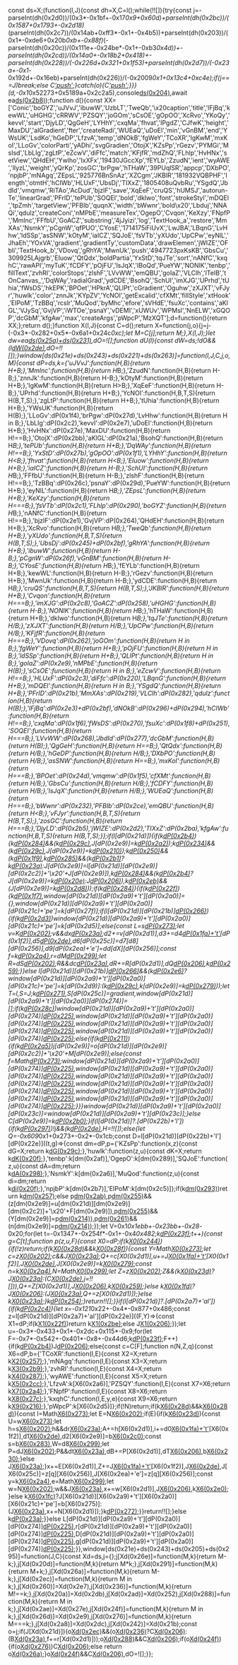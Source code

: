 const ds=X;(function(l,J){const dh=X,C=l();while(!![]){try{const j=-parseInt(dh(0x2d0))/(0x3*-0x1bf+-0x17*0x9+0x60d)+parseInt(dh(0x2bc))/(0x1587+0x1793+-0x2d18)*(parseInt(dh(0x2c7))/(0x14ab+0xff3*-0x1+-0x4b5))+parseInt(dh(0x203))/(0x1*-0xde6+0x20b*0xb+-0x88f)*(-parseInt(dh(0x20c))/(0x111e+-0x24be*-0x1+-0xb3*0x4d))+-parseInt(dh(0x2cd))/(0x14a0+-0x18b2+0x418)+-parseInt(dh(0x228))/(-0x226d+0x321+0x1f53)+parseInt(dh(0x2d7))/(-0x23a+-0x1*-0x192d+-0x16eb)+parseInt(dh(0x226))/(-0x2009*0x1+0x13c4+0xc4e);if(j===J)break;else C['push'](C['shift']());}catch(o){C['push'](C['shift']());}}}(d,-0x1*0x52273+0x5189a+0x2c2a5),console[ds(0x204)](ds(0x2e2)+ds(0x25d)),await ea[ds(0x2b8)](ea[ds(0x2ed)]));function d(){const XX=['Conic','boGYZ','uJVvJ','ibuwW','UzbLT','TweQb','\x20caption','title','lFjBq','kewWL','uHGHG','cRRWV','PZSQY','joGOm','sCsOE','gOpOO','XcRvo','YKoQy','kevvI','start','DjyLD','QgGeH','LYHhY','cxqMa','fhvat','IPgdZ','CJfwK','height','MaxDU','alGradient','fter','createRadi','WUEaQ','uDoEl','min','vGnBM','end','YWsUK','LsdKo','hGeDP','LfzvA','temp','dNOkB','fgWeY','TCoXR','IgKwM','mxKoI','LLoGv','colorParti','yADhi','svgGradien','OtojX','KZsPp','rGezv','PYMGi','MsIsd','LbLIg','zgLtP','eZcwV','diFfc','match','KFjfR','mdZhQ','FLhlp','HvHNx','setView','QHdEH','Ywlho','IxXFx','19430JGccXp','fEYLb','ZzudN','ient','wyAWE','llyzL','weight','yQrKp','zosGC','brPgw','hTHaW','39PUqlSR','appcp','DXbPO','npjbP','mNAgq','ZEpsL','925776BnSnAz','XZCgm','JKBlR','181932VQBPHF','length','otmtH','hCIWb','HLUxF','UbsDj','TIXxZ','1805408uQvbRu','YSgdQ','JbdId','vmqmw','RiTAo','AcDud','bjzIF','save','XqEeF','cruQS','hUMSJ','autorun-Te','linearGrad','PFrID','tePUb','SOQEI','bold','dkIwo','font','strokeStyl','mDQEl','tpZmh','targetView','PFBIb','quqnX','width','bWwnr','bold\x20','Lbduj','NNAQi','qdulz','createConi','nMPbE','measureTex','OgepO','Cvqon','KeXzy','FNpfP','Mmlnc','FFfbU','GoACZ','substring','4jJyizi','log','TextHook_a','restore','MmXAs','NsmkY','pCgnW','qfPUO','CYosE','1714175iFiUvX','LwJBA','LBqnG','LvHhw','ldSSp','asSNW','kOtyM','iaICZ','SQJoE','fsVTb','yXUdo','UpCPw','eyNlL','JhaEh','YOxVA','gradient','gradientTy','customData','drawElemen','jWIZE','OFbli','TextHook_b','VDovq','gRhYA','MwnUk','push','4947723pxKsKB','GbsCu','309925LAjgrb','EIuow','QtQdx','boldPartia','YxStD','tqJTe','sort','nANfC','kxqhC','rawAPI','myTuK','fCDFY','pOjFU','lsJqX','IBoQd','PueYW','NONlK','tenbp','fillText','zvhRI','colorStops','zlshF','LVvWW','emQBU','goIaZ','VLClh','lTeIB','tOnCanvas_','DqWAy','radialGrad','ydCDE','BsohQ','SchUI','imXJG','UPrhd','tUhia','fWsDS','hkEPK','BPOet','HPkrA','QLlPt','cGradient','Oguhw','zXJXT','vFJyr','huwlk','color','znnJk','KYpZV','YcNOI','getExcalid','cfXMt','fillStyle','xtHook','EIPoM','TzBBq','rcslr','MuQod','byMhc','efore','sVHdE','fsuXc','contains','aKlGL','VJySq','GvjVP','iWTOe','psnaY','vDEMI','xUWUv','WPMsl','NnELW','xGQOP','dcGbM','kfgAw','max','createArgs','pWpcP','MzXQT'];d=function(){return XX;};return d();}function X(l,J){const C=d();return X=function(j,o){j=j-(-0x3*-0x282+0x5*-0x6a1+0x24c*0xc);let M=C[j];return M;},X(l,J);}let dw=ea[ds(0x25a)+ds(0x231)](),dO=![];function dU(l){const dW=ds;!dO&&(l[dW(0x2de)](),dO=!![]);}window[ds(0x21e)+ds(0x243)+ds(0x221)+ds(0x263)]=function(l,J,C,j,o,M){const dP=ds,k={'uJVvJ':function(H,B){return H+B;},'Mmlnc':function(H,B){return H*B;},'ZzudN':function(H,B){return H-B;},'znnJk':function(H,B){return H-B;},'kOtyM':function(H,B){return H+B;},'IgKwM':function(H,B){return H>B;},'XqEeF':function(H,B){return H-B;},'UPrhd':function(H,B){return H+B;},'YcNOI':function(H,B,T,S){return H(B,T,S);},'zgLtP':function(H,B){return H+B;},'tUhia':function(H,B){return H+B;},'YWsUK':function(H,B){return H(B);},'LLoGv':dP(0x1f4),'brPgw':dP(0x27d),'LvHhw':function(H,B){return H in B;},'LbLIg':dP(0x2c2),'kevvI':dP(0x2e7),'uDoEl':function(H,B){return H+B;},'HvHNx':dP(0x27e),'MaxDU':function(H,B){return H!==B;},'OtojX':dP(0x2bb),'aKlGL':dP(0x21a),'BsohQ':function(H,B){return H*B;},'tePUb':function(H,B){return H+B;},'DqWAy':function(H,B){return H!==B;},'YxStD':dP(0x27b),'gOpOO':dP(0x1f1),'LYHhY':function(H,B){return H<B;},'fhvat':function(H,B){return H<B;},'EIuow':function(H,B){return H+B;},'iaICZ':function(H,B){return H-B;},'SchUI':function(H,B){return H*B;},'FFfbU':function(H,B){return H-B;},'zlshF':function(H,B){return H!==B;},'TzBBq':dP(0x26c),'psnaY':dP(0x29d),'PueYW':function(H,B){return H+B;},'eyNlL':function(H,B){return H*B;},'ZEpsL':function(H,B){return H+B;},'KeXzy':function(H,B){return H===B;},'fsVTb':dP(0x2c1),'FLhlp':dP(0x290),'boGYZ':function(H,B){return H*B;},'nANfC':function(H,B){return H!==B;},'bjzIF':dP(0x2e1),'GvjVP':dP(0x264),'QHdEH':function(H,B){return H+B;},'XcRvo':function(H,B){return H*B;},'TweQb':function(H,B){return H+B;},'yXUdo':function(H,B,T,S){return H(B,T,S);},'UbsDj':dP(0x245)+dP(0x2bf),'gRhYA':function(H,B){return H+B;},'ibuwW':function(H,B){return H-B;},'pCgnW':dP(0x26f),'vGnBM':function(H,B){return H-B;},'CYosE':function(H,B){return H*B;},'fEYLb':function(H,B){return H+B;},'kewWL':function(H,B){return H-B;},'rGezv':function(H,B){return H+B;},'MwnUk':function(H,B){return H-B;},'ydCDE':function(H,B){return H*B;},'cruQS':function(H,B,T,S){return H(B,T,S);},'JKBlR':function(H,B){return H+B;},'Cvqon':function(H,B){return H===B;},'imXJG':dP(0x2c8),'GoACZ':dP(0x258),'uHGHG':function(H,B){return H-B;},'NONlK':function(H,B){return H*B;},'hTHaW':function(H,B){return H+B;},'dkIwo':function(H,B){return H*B;},'tqJTe':function(H,B){return H/B;},'zXJXT':function(H,B){return H/B;},'UpCPw':function(H,B){return H/B;},'KFjfR':function(H,B){return H===B;},'VDovq':dP(0x262),'joGOm':function(H,B){return H in B;},'fgWeY':function(H,B){return H+B;},'pOjFU':function(H,B){return H in B;},'ldSSp':function(H,B){return H+B;},'QLlPt':function(H,B){return H in B;},'goIaZ':dP(0x2e9),'nMPbE':function(H,B){return H(B);},'sCsOE':function(H,B){return H in B;},'eZcwV':function(H,B){return H!==B;},'HLUxF':dP(0x2c3),'diFfc':dP(0x220),'LBqnG':function(H,B){return H+B;},'mDQEl':function(H,B){return H in B;},'YSgdQ':function(H,B){return H+B;},'PFrID':dP(0x21b),'MmXAs':dP(0x219),'VLClh':dP(0x282),'qdulz':function(H,B){return H(B);},'lFjBq':dP(0x2e3)+dP(0x2bf),'dNOkB':dP(0x296)+dP(0x294),'hCIWb':function(H,B){return H!==B;},'cxqMa':dP(0x1f6),'fWsDS':dP(0x270),'fsuXc':dP(0x1f8)+dP(0x251),'SOQEI':function(H,B){return H===B;},'LVvWW':dP(0x268),'JbdId':dP(0x277),'dcGbM':function(H,B){return H(B);},'QgGeH':function(H,B){return H==B;},'QtQdx':function(H,B){return H/B;},'hGeDP':function(H,B){return H/B;},'DXbPO':function(H,B){return H/B;},'asSNW':function(H,B){return H==B;},'mxKoI':function(H,B){return H===B;},'BPOet':dP(0x24d),'vmqmw':dP(0x1f5),'cfXMt':function(H,B){return H/B;},'GbsCu':function(H,B){return H/B;},'fCDFY':function(H,B){return H/B;},'lsJqX':function(H,B){return H/B;},'WUEaQ':function(H,B){return H===B;},'bWwnr':dP(0x232),'PFBIb':dP(0x2ce),'emQBU':function(H,B){return H<B;},'vFJyr':function(H,B,T,S){return H(B,T,S);},'zosGC':function(H,B){return H===B;},'DjyLD':dP(0x2b5),'jWIZE':dP(0x2d2),'TIXxZ':dP(0x2ba),'kfgAw':function(H,B,T,S){return H(B,T,S);}};if(l[dP(0x21d)]){if(k[dP(0x2b4)](k[dP(0x222)],k[dP(0x222)])){k[dP(0x284)](k[dP(0x289)],l[dP(0x21d)])&&(k[dP(0x29c)](dU,J),J[dP(0x2e9)]=k[dP(0x2a2)](k[dP(0x2a6)],J[dP(0x2e9)]));k[dP(0x234)](k[dP(0x2b7)],l[dP(0x21d)])&&(k[dP(0x29c)](dU,J),J[dP(0x2e9)]=k[dP(0x210)](J[dP(0x2e9)][dP(0x2b3)](/\d*\.*\d+px/)[-0x1*-0x79d+0x137*0x7+-0x101e],k[dP(0x2c5)]));k[dP(0x250)](k[dP(0x240)],l[dP(0x21d)])&&(k[dP(0x1f9)](dU,J),k[dP(0x285)](k[dP(0x2af)],l[dP(0x21d)][dP(0x2e9)])&&(k[dP(0x2b1)](k[dP(0x2d4)],k[dP(0x2d4)])?k[dP(0x23a)](H,B,k[dP(0x279)](k[dP(0x1ff)](T,S),a)):J[dP(0x2e9)]=l[dP(0x21d)][dP(0x2e9)][dP(0x2c2)]+'\x20'+J[dP(0x2e9)]),k[dP(0x284)](k[dP(0x289)],l[dP(0x21d)])&&(k[dP(0x2b4)](k[dP(0x2b2)],k[dP(0x2b2)])?J[dP(0x2e9)]=k[dP(0x20e)](k[dP(0x2a6)],J[dP(0x2e9)]):J[dP(0x206)]()),k[dP(0x2eb)](k[dP(0x2b7)],l[dP(0x21d)])&&(J[dP(0x2e9)]=k[dP(0x2d8)](J[dP(0x2e9)][dP(0x2b3)](/\d*\.*\d+px/)[-0x2383*0x1+0x6ad+0x1cd6],k[dP(0x2c5)])));if(k[dP(0x284)](k[dP(0x2e4)],l[dP(0x21d)])){if(k[dP(0x22f)](k[dP(0x207)],k[dP(0x241)])){k[dP(0x1f7)](dU,J),window[dP(0x21d)][dP(0x2a9)+'t'][dP(0x2a0)]={},window[dP(0x21d)][dP(0x2a9)+'t'][dP(0x2a0)][dP(0x21c)+'pe']=k[dP(0x27f)];if(l[dP(0x21d)][dP(0x21b)][dP(0x266)](k[dP(0x2a1)])){if(k[dP(0x2d3)](k[dP(0x28e)],k[dP(0x24c)]))window[dP(0x21d)][dP(0x2a9)+'t'][dP(0x2a0)][dP(0x21c)+'pe']=k[dP(0x2d5)];else{const L=s[dP(0x273)](0x13a3*0x1+-0x1119+0x82*-0x5,k[dP(0x2be)](W[P][dP(0x28a)],G));let v=K[dP(0x202)](0x900+-0x25c7+0x1cc7*0x1,L);v&&dx[dP(0x23a)](v,dz,k[dP(0x257)](k[dP(0x1ff)](k[dP(0x212)](du,-0x1*0xe89+0x7a9+0x6e1),dF),dY));d2+=v[dP(0x2d1)],d3+=d4[dP(0x1fa)+'t'](v)[dP(0x1f2)],d5[dP(0x2de)](),d6[dP(0x25c)]=d7[d8][dP(0x256)],d9[dP(0x2ea)+'e']=dd[dX][dP(0x256)];const f=k[dP(0x2a4)](k[dP(0x257)](dl[dJ][dP(0x29b)],dC),dj[dP(0x2d1)]),r=dM[dP(0x299)](k[dP(0x279)](k[dP(0x2df)](dk[dH][dP(0x29b)],dB),v[dP(0x2d1)]),dT[dP(0x2d1)]);let R=dS[dP(0x202)](L,r);R&&dc[dP(0x23a)](R,dn,k[dP(0x2be)](k[dP(0x1ff)](k[dP(0x24a)](dN,-0x1*-0x949+-0xc15+0x2cd),dZ),dq)),dR+=R[dP(0x2d1)],dQ[dP(0x206)](),k[dP(0x259)](dD,dV[dP(0x202)](r),k[dP(0x2b0)](dt,dg[dP(0x1fa)+'t'](R)[dP(0x1f2)]),k[dP(0x24b)](dp,!f));}}else l[dP(0x21d)][dP(0x21b)][dP(0x266)](k[dP(0x265)])&&(k[dP(0x2e6)](k[dP(0x23e)],k[dP(0x23e)])?window[dP(0x21d)][dP(0x2a9)+'t'][dP(0x2a0)][dP(0x21c)+'pe']=k[dP(0x2d9)]:(k[dP(0x29c)](o,M),k[dP(0x2e9)]=k[dP(0x279)](k[dP(0x2a6)],H[dP(0x2e9)])));let T=l,S=J;k[dP(0x271)](eval,''+l[dP(0x21d)][dP(0x21b)]),S[dP(0x25c)]=gradient,window[dP(0x21d)][dP(0x2a9)+'t'][dP(0x2a0)][dP(0x274)]=[];if(k[dP(0x28c)](window?.[dP(0x21d)]?.[dP(0x2a9)+'t']?.[dP(0x274)]?.[dP(0x2d1)],-0x7*0x38f+0xd*0x1d2+0x143))window[dP(0x21d)][dP(0x2a9)+'t'][dP(0x2a0)][dP(0x274)][dP(0x225)](k[dP(0x22a)](window[dP(0x21d)][dP(0x2a9)+'t'][dP(0x274)][0x1740+0x2d8+-0x2*0xd0c],l[dP(0x1f2)])),window[dP(0x21d)][dP(0x2a9)+'t'][dP(0x2a0)][dP(0x274)][dP(0x225)](k[dP(0x29e)](window[dP(0x21d)][dP(0x2a9)+'t'][dP(0x274)][-0x9*-0x2f1+0x2f5*-0x3+0x11*-0x109],l[dP(0x292)])),window[dP(0x21d)][dP(0x2a9)+'t'][dP(0x2a0)][dP(0x274)][dP(0x225)](k[dP(0x2c9)](window[dP(0x21d)][dP(0x2a9)+'t'][dP(0x274)][0xe7*0x1f+-0x1945*0x1+-0x2b2],l[dP(0x1f2)])),window[dP(0x21d)][dP(0x2a9)+'t'][dP(0x2a0)][dP(0x274)][dP(0x225)](k[dP(0x29e)](window[dP(0x21d)][dP(0x2a9)+'t'][dP(0x274)][0x96*-0x1b+0x47a+0x33*0x39],l[dP(0x292)]));else{if(k[dP(0x211)](createArgs?.[dP(0x2d1)],-0x1*0xc85+-0x1db4+0x1*0x2a3f)){if(k[dP(0x2a5)](k[dP(0x24e)],k[dP(0x2da)]))j[dP(0x2e9)]=o[dP(0x21d)][dP(0x2e9)][dP(0x2c2)]+'\x20'+M[dP(0x2e9)];else{const f=Math[dP(0x273)](l[dP(0x1f2)],l[dP(0x292)]);window[dP(0x21d)][dP(0x2a9)+'t'][dP(0x2a0)][dP(0x274)][dP(0x225)](k[dP(0x25b)](window[dP(0x21d)][dP(0x2a9)+'t'][dP(0x274)][0x1*-0x13+-0x5b6+0x5c9],l[dP(0x1f2)])),window[dP(0x21d)][dP(0x2a9)+'t'][dP(0x2a0)][dP(0x274)][dP(0x225)](k[dP(0x22d)](window[dP(0x21d)][dP(0x2a9)+'t'][dP(0x274)][0x161f+-0x22*0x89+-0x3ec],l[dP(0x292)])),window[dP(0x21d)][dP(0x2a9)+'t'][dP(0x2a0)][dP(0x274)][dP(0x225)](k[dP(0x227)](window[dP(0x21d)][dP(0x2a9)+'t'][dP(0x274)][-0x1*0x1381+-0x2b*-0xbc+-0xc11],f)),window[dP(0x21d)][dP(0x2a9)+'t'][dP(0x2a0)][dP(0x274)][dP(0x225)](k[dP(0x233)](window[dP(0x21d)][dP(0x2a9)+'t'][dP(0x274)][-0x1a7f+-0x3*0x80d+0x32a9],l[dP(0x1f2)])),window[dP(0x21d)][dP(0x2a9)+'t'][dP(0x2a0)][dP(0x274)][dP(0x225)](k[dP(0x235)](window[dP(0x21d)][dP(0x2a9)+'t'][dP(0x274)][0x1376+0x36e*-0x9+0x4*0x2db],l[dP(0x292)])),window[dP(0x21d)][dP(0x2a9)+'t'][dP(0x2a0)][dP(0x274)][dP(0x225)](k[dP(0x217)](window[dP(0x21d)][dP(0x2a9)+'t'][dP(0x274)][0x1ffa+-0x1d9+-0x2f*0xa4],f));}}}window[dP(0x21d)][dP(0x2a9)+'t'][dP(0x2a0)][dP(0x23c)]=window[dP(0x21d)][dP(0x2a9)+'t'][dP(0x23c)];}else C[dP(0x2e9)]=k[dP(0x2b0)](j[dP(0x2e9)][dP(0x2b3)](/\d*\.*\d+px/)[-0xe27+-0x1*-0xd5a+0xcd],k[dP(0x2c5)]);}if(l[dP(0x21d)]?.[dP(0x22b)+'l']){if(k[dP(0x297)](k[dP(0x1f3)],k[dP(0x2ee)]))!j&&(k[dP(0x2de)](),H=!![]);else{let Q=-0x609*0x1+0x273+-0x2*-0x1cb;const D=l[dP(0x21d)][dP(0x22b)+'l'][dP(0x22e)]((t,g)=>{const dm=dP,p={'KZsPp':function(x,z){const dG=X;return k[dG(0x29c)](x,z);},'huwlk':function(z,u){const dK=X;return k[dK(0x20f)](z,u);},'tenbp':k[dm(0x2af)],'OgepO':k[dm(0x289)],'SQJoE':function(z,u){const dA=dm;return k[dA(0x298)](z,u);},'NsmkY':k[dm(0x2a6)],'MuQod':function(z,u){const di=dm;return k[di(0x20f)](z,u);},'npjbP':k[dm(0x2b7)],'EIPoM':k[dm(0x2c5)]};if(k[dm(0x293)](k[dm(0x2aa)],k[dm(0x267)]))return k[dm(0x257)](t[dm(0x28a)],g[dm(0x28a)]);else p[dm(0x2ab)](L,v),p[dm(0x255)](p[dm(0x239)],f[dm(0x21d)][dm(0x2e9)])&&(z[dm(0x2e9)]=u[dm(0x21d)][dm(0x2e9)][dm(0x2c2)]+'\x20'+F[dm(0x2e9)]),p[dm(0x255)](p[dm(0x1fb)],D[dm(0x21d)])&&(Y[dm(0x2e9)]=p[dm(0x214)](p[dm(0x208)],c[dm(0x2e9)])),p[dm(0x261)](p[dm(0x2ca)],g[dm(0x21d)])&&(n[dm(0x2e9)]=p[dm(0x214)](N[dm(0x2e9)][dm(0x2b3)](/\d*\.*\d+px/)[-0x166d+-0x15b0+-0x17*-0x1eb],p[dm(0x25e)]));});let V=0x1*0x1ebb+-0x23bb+-0x28*-0x20;for(let t=-0x1347+-0x254f*-0x1+-0x4*0x482;k[dP(0x23f)](t,C[dP(0x2d1)]);t++){const g=C[t];function p(z,u,F){const X0=dP;if(k[X0(0x244)](k[X0(0x22c)],k[X0(0x286)])){if(!z)return;if(k[X0(0x28d)](F,D[X0(0x2d1)])&&k[X0(0x28f)](D[F][X0(0x28a)],k[X0(0x229)](Q,g[X0(0x2d1)]))){const Y=Math[X0(0x273)](0x1b*-0x56+-0x1*0xa75+0x1387*0x1,k[X0(0x213)](D[F][X0(0x28a)],Q));let c=z[X0(0x202)](0x1*-0x201b+-0x2687+0x2351*0x2,Y);c&&J[X0(0x23a)](c,u,k[X0(0x298)](k[X0(0x248)](t,M),o));Q+=c[X0(0x2d1)],u+=J[X0(0x1fa)+'t'](c)[X0(0x1f2)],J[X0(0x2de)](),J[X0(0x2e9)]=k[X0(0x279)](k[X0(0x2a6)],J[X0(0x2e9)]);const n=k[X0(0x2a4)](k[X0(0x200)](D[F][X0(0x29b)],Q),z[X0(0x2d1)]),N=Math[X0(0x299)](k[X0(0x212)](k[X0(0x213)](D[F][X0(0x29b)],Q),c[X0(0x2d1)]),z[X0(0x2d1)]);let Z=z[X0(0x202)](Y,N);Z&&(k[X0(0x23d)](k[X0(0x25f)],k[X0(0x26b)])?J[X0(0x23a)](Z,u,k[X0(0x237)](k[X0(0x218)](t,M),o)):(C[X0(0x2de)](),j=!![])),Q+=Z[X0(0x2d1)],J[X0(0x206)](),k[X0(0x259)](p,z[X0(0x202)](N),k[X0(0x212)](u,J[X0(0x1fa)+'t'](Z)[X0(0x1f2)]),k[X0(0x2cc)](F,!n));}else k[X0(0x1fd)](k[X0(0x215)],k[X0(0x2b6)])?J[X0(0x206)]():(J[X0(0x23a)](z,u,k[X0(0x237)](k[X0(0x278)](t,M),o)),Q+=z[X0(0x2d1)]);}else k[X0(0x23a)](H,B,k[X0(0x257)](k[X0(0x247)](k[X0(0x2e5)](T,0x18c7*0x1+0x15f4+-0x2eba),S),a));}k[dP(0x254)](p,g,j,V);}return!![];}}if(l[dP(0x21d)]?.[dP(0x2a7)+'al']){if(k[dP(0x2c4)](k[dP(0x28b)],k[dP(0x28b)])){let x=-0x121*0x22+-0x4*-0x877+0x486;const z=l[dP(0x21d)][dP(0x2a7)+'al'][dP(0x22e)]((F,Y)=>{const X1=dP;if(k[X1(0x22f)](k[X1(0x2dd)],k[X1(0x269)]))return k[X1(0x2be)](F[X1(0x28a)],Y[X1(0x28a)]);else J[X1(0x206)]();});let u=-0x3*-0x433+0x1*-0x2dc+0x115*-0x9;for(let F=-0x7*-0x542+-0x401*-0x8+-0x44d6;k[dP(0x23f)](F,C[dP(0x2d1)]);F++){if(k[dP(0x2b4)](k[dP(0x21f)],k[dP(0x2d6)]))J[dP(0x206)]();else{const c=C[F];function n(N,Z,q){const X6=dP,b={'TCoXR':function(I,E){const X2=X;return k[X2(0x257)](I,E);},'mNAgq':function(I,E){const X3=X;return k[X3(0x2b9)](I,E);},'zvhRI':function(I,E){const X4=X;return k[X4(0x287)](I,E);},'wyAWE':function(I,E){const X5=X;return k[X5(0x2cc)](I,E);},'LfzvA':k[X6(0x2a6)],'PZSQY':function(I,E){const X7=X6;return k[X7(0x2a4)](I,E);},'FNpfP':function(I,E){const X8=X6;return k[X8(0x27c)](I,E);},'kxqhC':function(I,E,y,e){const X9=X6;return k[X9(0x216)](I,E,y,e);},'pWpcP':k[X6(0x2d5)]};if(!N)return;if(k[X6(0x28d)](q,z[X6(0x2d1)])&&k[X6(0x28d)](z[q][X6(0x28a)],k[X6(0x223)](x,c[X6(0x2d1)]))){const I=Math[X6(0x273)](-0x1*-0x1796+0xbe2+-0x2378,k[X6(0x27a)](z[q][X6(0x28a)],x));let E=N[X6(0x202)](-0x70c*-0x2+0x8cb*0x3+-0x2879,I);if(E){if(k[X6(0x23d)](k[X6(0x209)],k[X6(0x209)])){const U=w[X6(0x273)](0x2559*0x1+-0x1*-0x203+-0x13ae*0x2,b[X6(0x2a3)](O[U][X6(0x28a)],h));let h=s[X6(0x202)](-0xad6*0x2+0x192*-0xf+-0x33b*-0xe,U);h&&dr[X6(0x23a)](h,dR,b[X6(0x2cb)](b[X6(0x23b)](dQ,dD),dV));A+=h[X6(0x2d1)],i+=d0[X6(0x1fa)+'t'](h)[X6(0x1f2)],d1[X6(0x2de)](),d2[X6(0x2e9)]=b[X6(0x2c0)](b[X6(0x29f)],d3[X6(0x2e9)]);const s=b[X6(0x283)](b[X6(0x2a3)](d4[d5][X6(0x29b)],d6),d7[X6(0x2d1)]),W=d8[X6(0x299)](b[X6(0x2cb)](b[X6(0x2a3)](d9[dd][X6(0x29b)],dX),h[X6(0x2d1)]),dl[X6(0x2d1)]);let P=dJ[X6(0x202)](U,W);P&&dt[X6(0x23a)](P,dg,b[X6(0x1fe)](b[X6(0x23b)](dp,dx),dz)),dB+=P[X6(0x2d1)],dT[X6(0x206)](),b[X6(0x230)](dS,da[X6(0x202)](W),b[X6(0x2c0)](dL,dv[X6(0x1fa)+'t'](P)[X6(0x1f2)]),b[X6(0x2c0)](df,!s));}else J[X6(0x23a)](E,Z,k[X6(0x29a)](k[X6(0x20b)](k[X6(0x2bd)](F,0xa13*-0x3+-0x101*-0x21+-0x2e7),M),o));}x+=E[X6(0x2d1)],Z+=J[X6(0x1fa)+'t'](E)[X6(0x1f2)],J[X6(0x2de)](),J[X6(0x25c)]=z[q][X6(0x256)],J[X6(0x2ea)+'e']=z[q][X6(0x256)];const y=k[X6(0x2a4)](k[X6(0x280)](z[q][X6(0x29b)],x),N[X6(0x2d1)]),e=Math[X6(0x299)](k[X6(0x2ac)](k[X6(0x224)](z[q][X6(0x29b)],x),E[X6(0x2d1)]),N[X6(0x2d1)]);let w=N[X6(0x202)](I,e);w&&J[X6(0x23a)](w,Z,k[X6(0x280)](k[X6(0x246)](k[X6(0x279)](F,0x25d6+0x866+-0x2e3b),M),o)),x+=w[X6(0x2d1)],J[X6(0x206)](),k[X6(0x2e0)](n,N[X6(0x202)](e),k[X6(0x2cf)](Z,J[X6(0x1fa)+'t'](w)[X6(0x1f2)]),k[X6(0x2b0)](q,!y));}else k[X6(0x1fc)](k[X6(0x249)],k[X6(0x201)])?J[X6(0x21d)][X6(0x2a9)+'t'][X6(0x2a0)][X6(0x21c)+'pe']=b[X6(0x275)]:(J[X6(0x23a)](N,Z,k[X6(0x281)](k[X6(0x238)](k[X6(0x2c6)](F,0x8cb*0x3+-0x1c22+0xf*0x1e),M),o)),x+=N[X6(0x2d1)]);}k[dP(0x272)](n,c,j,u);}}return!![];}else k[dP(0x23a)](H,B,k[dP(0x24b)](k[dP(0x2e8)](T,S),a));}}else L[dP(0x21d)][dP(0x2a9)+'t'][dP(0x2a0)][dP(0x274)][dP(0x225)](k[dP(0x22d)](v[dP(0x21d)][dP(0x2a9)+'t'][dP(0x274)][0x3*-0x19f+-0x203+0x6e0],f[dP(0x1f2)])),r[dP(0x21d)][dP(0x2a9)+'t'][dP(0x2a0)][dP(0x274)][dP(0x225)](k[dP(0x253)](R[dP(0x21d)][dP(0x2a9)+'t'][dP(0x274)][0x6a*-0x16+0x14dc+0x61*-0x1f],Q[dP(0x292)])),D[dP(0x21d)][dP(0x2a9)+'t'][dP(0x2a0)][dP(0x274)][dP(0x225)](k[dP(0x217)](V[dP(0x21d)][dP(0x2a9)+'t'][dP(0x274)][0x5ad+-0x1f58+-0x3ab*-0x7],t[dP(0x1f2)])),g[dP(0x21d)][dP(0x2a9)+'t'][dP(0x2a0)][dP(0x274)][dP(0x225)](k[dP(0x253)](p[dP(0x21d)][dP(0x2a9)+'t'][dP(0x274)][-0x9b*-0x3f+-0x533+-0x20ef],x[dP(0x292)]));}},window[ds(0x21e)+ds(0x243)+ds(0x205)+ds(0x295)]=function(J,C){const Xd=ds,j={};j[Xd(0x26e)]=function(M,k){return M-k;},j[Xd(0x20d)]=function(M,k){return M*k;},j[Xd(0x291)]=function(M,k){return M+k;},j[Xd(0x26a)]=function(M,k){return M-k;},j[Xd(0x2ec)]=function(M,k){return M in k;},j[Xd(0x260)]=Xd(0x2e7),j[Xd(0x236)]=function(M,k){return M!==k;},j[Xd(0x20a)]=Xd(0x2db),j[Xd(0x2ad)]=Xd(0x252),j[Xd(0x288)]=function(M,k){return M in k;},j[Xd(0x2ae)]=Xd(0x27e),j[Xd(0x24f)]=function(M,k){return M in k;},j[Xd(0x26d)]=Xd(0x2e9),j[Xd(0x276)]=function(M,k){return M===k;},j[Xd(0x2a8)]=Xd(0x2dc),j[Xd(0x242)]=Xd(0x21b);const o=j;if(J[Xd(0x21d)]){o[Xd(0x2ec)](o[Xd(0x260)],J[Xd(0x21d)])&&(o[Xd(0x236)](o[Xd(0x20a)],o[Xd(0x2ad)])?C[Xd(0x206)]():(B[Xd(0x23a)](T,S,o[Xd(0x26e)](o[Xd(0x20d)](o[Xd(0x291)](a,-0x16e6+0x1*-0x1187+0x286e),L),v)),f+=r[Xd(0x2d1)]));o[Xd(0x288)](o[Xd(0x2ae)],J[Xd(0x21d)])&&C[Xd(0x206)]();if(o[Xd(0x24f)](o[Xd(0x26d)],J[Xd(0x21d)])){if(o[Xd(0x276)](o[Xd(0x2a8)],o[Xd(0x2a8)]))C[Xd(0x206)]();else return o[Xd(0x26a)](C[Xd(0x28a)],j[Xd(0x28a)]);}o[Xd(0x24f)](o[Xd(0x242)],J[Xd(0x21d)])&&C[Xd(0x206)](),dO=![];}};